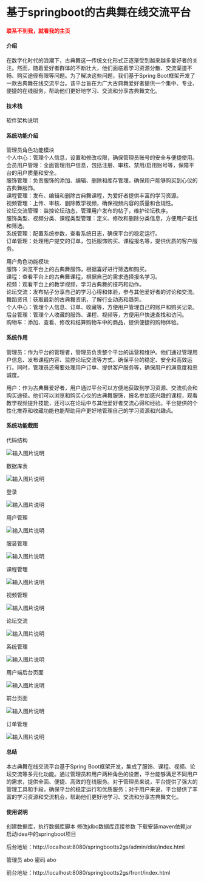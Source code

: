 # 基于springboot的古典舞在线交流平台

<h4 style='color:red'>联系不到我，就看我的主页 </h4> 
 
#### 介绍

在数字化时代的浪潮下，古典舞这一传统文化形式正逐渐受到越来越多爱好者的关注。然而，随着爱好者群体的不断壮大，他们面临着学习资源分散、交流渠道不畅、购买途径有限等问题。为了解决这些问题，我们基于Spring Boot框架开发了一款古典舞在线交流平台。该平台旨在为广大古典舞爱好者提供一个集中、专业、便捷的在线服务，帮助他们更好地学习、交流和分享古典舞文化。

#### 技术栈
软件架构说明


#### 系统功能介绍

管理员角色功能模块  
个人中心：管理个人信息，设置和修改权限，确保管理员账号的安全与便捷使用。  
会员用户管理：全面管理用户信息，包括注册、审核、禁用/启用账号等，保障平台的用户质量和安全。  
服饰管理：负责服饰的添加、编辑、删除和库存管理，确保用户能够购买到心仪的古典舞服饰。  
课程管理：发布、编辑和删除古典舞课程，为爱好者提供丰富的学习资源。  
视频管理：上传、审核、删除教学视频，确保视频内容的质量和合规性。  
论坛交流管理：监控论坛动态，管理用户发布的帖子，维护论坛秩序。  
服饰类型、视频分类、课程类型管理：定义、修改和删除分类信息，方便用户查找和筛选。  
系统管理：配置系统参数，查看系统日志，确保平台的稳定运行。  
订单管理：处理用户提交的订单，包括服饰购买、课程报名等，提供优质的客户服务。  

用户角色功能模块  
服饰：浏览平台上的古典舞服饰，根据喜好进行筛选和购买。  
课程：查看平台上的古典舞课程，根据自己的需求选择报名学习。  
视频：观看平台上的教学视频，学习古典舞的技巧和动作。  
论坛交流：发布帖子分享自己的学习心得和体验，参与其他爱好者的讨论和交流。  
舞蹈资讯：获取最新的古典舞资讯，了解行业动态和趋势。  
个人中心：管理个人信息、订单、收藏等，方便用户管理自己的账户和购买记录。  
后台管理：管理个人收藏的服饰、课程、视频等，方便用户快速查找和访问。  
购物车：添加、查看、修改和结算购物车中的商品，提供便捷的购物体验。

#### 系统作用

管理员：作为平台的管理者，管理员负责整个平台的运营和维护。他们通过管理用户信息、发布课程内容、监控论坛交流等方式，确保平台的稳定、安全和高效运行。同时，管理员还需要处理用户订单、提供客户服务等，确保用户的满意度和忠诚度。

用户：作为古典舞爱好者，用户通过平台可以方便地获取到学习资源、交流机会和购买途径。他们可以浏览和购买心仪的古典舞服饰，报名参加感兴趣的课程，观看教学视频提升技能，还可以在论坛中与其他爱好者交流心得和经验。平台提供的个性化推荐和收藏功能也能帮助用户更好地管理自己的学习资源和兴趣点。

#### 系统功能截图

代码结构

![输入图片说明](images/65ecf6447bb81a4544a51427eb2cbb7.png)

数据库表

![输入图片说明](images/9236c13c0434af9687214bc963a8cd8.png)

登录

![输入图片说明](images/031e5e1c9b00376a1243a4154679d8d.png)

用户管理

![输入图片说明](images/029328d9b6b54edd1f7220f44e3276c.png)

服装管理

![输入图片说明](images/fba2ff81321b1a529121417c9e05c7b.png)

课程管理

![输入图片说明](images/0cebf04be4df42116a3acd1b1dae9f2.png)

视频管理

![输入图片说明](images/3f8ef6c52a4a7c3a03f33670ef3e3d8.png)

论坛交流

![输入图片说明](images/ce4a545e319e6ebb37c8b21ba35f450.png)

系统管理

![输入图片说明](images/ffce524a594e970a41436924a1ac7b6.png)

用户端后台页面

![输入图片说明](images/e3938b77e99514af3b4e53f9151977a.png)

前台页面

![输入图片说明](images/bba81eae25d83156b1a8e5a6b0ad6fc.png)

订单管理

![输入图片说明](images/24d000d6060bd8336abfc4d1f831513.png)

#### 总结

本古典舞在线交流平台基于Spring Boot框架开发，集成了服饰、课程、视频、论坛交流等多元化功能。通过管理员和用户两种角色的设置，平台能够满足不同用户的需求，提供全面、便捷、高效的在线服务。对于管理员来说，平台提供了强大的管理工具和手段，确保平台的稳定运行和优质服务；对于用户来说，平台提供了丰富的学习资源和交流机会，帮助他们更好地学习、交流和分享古典舞文化。

#### 使用说明

创建数据库，执行数据库脚本 修改jdbc数据库连接参数 下载安装maven依赖jar 启动idea中的springboot项目

后台地址：http://localhost:8080/springbootts2gs/admin/dist/index.html

管理员  abo 密码 abo

前台地址：http://localhost:8080/springbootts2gs/front/index.html

